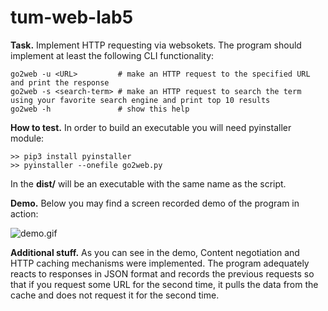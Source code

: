 # tum-web-lab5

<b>Task.</b> Implement HTTP requesting via websokets. The program should implement at least the following CLI functionality:

    go2web -u <URL>         # make an HTTP request to the specified URL and print the response
    go2web -s <search-term> # make an HTTP request to search the term using your favorite search engine and print top 10 results
    go2web -h               # show this help

<b>How to test.</b> In order to build an executable you will need pyinstaller module:

    >> pip3 install pyinstaller
    >> pyinstaller --onefile go2web.py

In the <b>dist/</b> will be an executable with the same name as the script.

<b>Demo.</b> Below you may find a screen recorded demo of the program in action:

![demo.gif](./demo.gif)

<b>Additional stuff.</b> As you can see in the demo, Content negotiation and HTTP caching mechanisms were implemented. The program adequately reacts to responses in JSON format and records the previous requests so that if you request some URL for the second time, it pulls the data from the cache and does not request it for the second time.